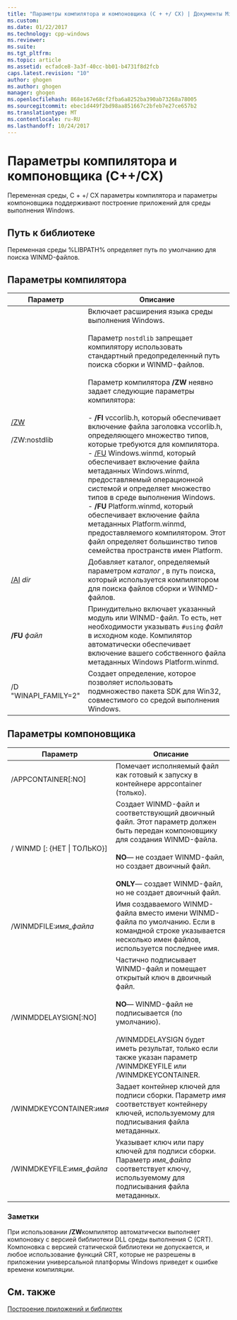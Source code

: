```yaml
---
title: "Параметры компилятора и компоновщика (C + +/ CX) | Документы Microsoft"
ms.custom: 
ms.date: 01/22/2017
ms.technology: cpp-windows
ms.reviewer: 
ms.suite: 
ms.tgt_pltfrm: 
ms.topic: article
ms.assetid: ecfadce8-3a3f-40cc-bb01-b4731f8d2fcb
caps.latest.revision: "10"
author: ghogen
ms.author: ghogen
manager: ghogen
ms.openlocfilehash: 868e167e68cf2fba6a8252ba390ab73268a78005
ms.sourcegitcommit: ebec1d449f2bd98aa851667c2bfeb7e27ce657b2
ms.translationtype: MT
ms.contentlocale: ru-RU
ms.lasthandoff: 10/24/2017
---
```

# <a name="compiler-and-linker-options-ccx"></a>Параметры компилятора и компоновщика (C++/CX)
Переменная среды, C + +/ CX параметры компилятора и параметры компоновщика поддерживают построение приложений для среды выполнения Windows.  
  
## <a name="library-path"></a>Путь к библиотеке  
 Переменная среды %LIBPATH% определяет путь по умолчанию для поиска WINMD-файлов.  
  
## <a name="compiler-options"></a>Параметры компилятора  
  
|Параметр|Описание|  
|------------|-----------------|  
|[/ZW](../build/reference/zw-windows-runtime-compilation.md)<br /><br /> /ZW:nostdlib|Включает расширения языка среды выполнения Windows.<br /><br /> Параметр `nostdlib` запрещает компилятору использовать стандартный предопределенный путь поиска сборки и WINMD-файлов.<br /><br /> Параметр компилятора **/ZW** неявно задает следующие параметры компилятора:<br /><br /> -   **/FI** vccorlib.h, который обеспечивает включение файла заголовка vccorlib.h, определяющего множество типов, которые требуются для компилятора.<br />-   [/FU](../build/reference/fu-name-forced-hash-using-file.md) Windows.winmd, который обеспечивает включение файла метаданных Windows.winmd, предоставляемый операционной системой и определяет множество типов в среде выполнения Windows.<br />-   **/FU** Platform.winmd, который обеспечивает включение файла метаданных Platform.winmd, предоставляемого компилятором. Этот файл определяет большинство типов семейства пространств имен Platform.|  
|[/AI](../build/reference/ai-specify-metadata-directories.md) *dir*|Добавляет каталог, определяемый параметром *каталог* , в путь поиска, который используется компилятором для поиска файлов сборки и WINMD-файлов.|  
|**/FU**  *файл*|Принудительно включает указанный модуль или WINMD-файл. То есть, нет необходимости указывать `#using` *файл* в исходном коде. Компилятор автоматически обеспечивает включение вашего собственного файла метаданных Windows Platform.winmd.|  
|/D "WINAPI_FAMILY=2"|Создает определение, которое позволяет использовать подмножество пакета SDK для Win32, совместимого со средой выполнения Windows.|  
  
## <a name="linker-options"></a>Параметры компоновщика  
  
|Параметр|Описание|  
|------------|-----------------|  
|/APPCONTAINER[:NO]|Помечает исполняемый файл как готовый к запуску в контейнере appcontainer (только).|  
|/ WINMD [: {НЕТ &#124; ТОЛЬКО}]|Создает WINMD-файл и соответствующий двоичный файл. Этот параметр должен быть передан компоновщику для создания WINMD-файла.<br /><br /> **NO**— не создает WINMD-файл, но создает двоичный файл.<br /><br /> **ONLY**— создает WINMD-файл, но не создает двоичный файл.|  
|/WINMDFILE:*имя_файла*|Имя создаваемого WINMD-файла вместо имени WINMD-файла по умолчанию. Если в командной строке указывается несколько имен файлов, используется последнее имя.|  
|/WINMDDELAYSIGN[:NO]|Частично подписывает WINMD-файл и помещает открытый ключ в двоичный файл.<br /><br /> **NO**— WINMD-файл не подписывается (по умолчанию).<br /><br /> /WINMDDELAYSIGN будет иметь результат, только если также указан параметр /WINMDKEYFILE или /WINMDKEYCONTAINER.|  
|/WINMDKEYCONTAINER:*имя*|Задает контейнер ключей для подписи сборки. Параметр *имя* соответствует контейнеру ключей, используемому для подписывания файла метаданных.|  
|/WINMDKEYFILE:*имя_файла*|Указывает ключ или пару ключей для подписи сборки. Параметр *имя_файла* соответствует ключу, используемому для подписывания файла метаданных.|  
  
### <a name="remarks"></a>Заметки  
 При использовании **/ZW**компилятор автоматически выполняет компоновку с версией библиотеки DLL среды выполнения C (CRT). Компоновка с версией статической библиотеки не допускается, и любое использование функций CRT, которые не разрешены в приложении универсальной платформы Windows приведет к ошибке времени компиляции.  
  
## <a name="see-also"></a>См. также  
 [Построение приложений и библиотек](../cppcx/building-apps-and-libraries-c-cx.md)